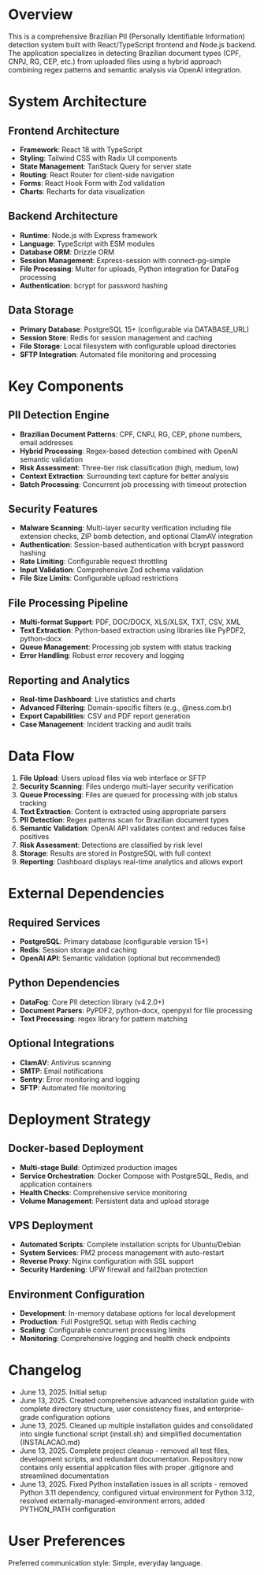 # Overview

This is a comprehensive Brazilian PII (Personally Identifiable Information) detection system built with React/TypeScript frontend and Node.js backend. The application specializes in detecting Brazilian document types (CPF, CNPJ, RG, CEP, etc.) from uploaded files using a hybrid approach combining regex patterns and semantic analysis via OpenAI integration.

# System Architecture

## Frontend Architecture
- **Framework**: React 18 with TypeScript
- **Styling**: Tailwind CSS with Radix UI components
- **State Management**: TanStack Query for server state
- **Routing**: React Router for client-side navigation
- **Forms**: React Hook Form with Zod validation
- **Charts**: Recharts for data visualization

## Backend Architecture
- **Runtime**: Node.js with Express framework
- **Language**: TypeScript with ESM modules
- **Database ORM**: Drizzle ORM
- **Session Management**: Express-session with connect-pg-simple
- **File Processing**: Multer for uploads, Python integration for DataFog processing
- **Authentication**: bcrypt for password hashing

## Data Storage
- **Primary Database**: PostgreSQL 15+ (configurable via DATABASE_URL)
- **Session Store**: Redis for session management and caching
- **File Storage**: Local filesystem with configurable upload directories
- **SFTP Integration**: Automated file monitoring and processing

# Key Components

## PII Detection Engine
- **Brazilian Document Patterns**: CPF, CNPJ, RG, CEP, phone numbers, email addresses
- **Hybrid Processing**: Regex-based detection combined with OpenAI semantic validation
- **Risk Assessment**: Three-tier risk classification (high, medium, low)
- **Context Extraction**: Surrounding text capture for better analysis
- **Batch Processing**: Concurrent job processing with timeout protection

## Security Features
- **Malware Scanning**: Multi-layer security verification including file extension checks, ZIP bomb detection, and optional ClamAV integration
- **Authentication**: Session-based authentication with bcrypt password hashing
- **Rate Limiting**: Configurable request throttling
- **Input Validation**: Comprehensive Zod schema validation
- **File Size Limits**: Configurable upload restrictions

## File Processing Pipeline
- **Multi-format Support**: PDF, DOC/DOCX, XLS/XLSX, TXT, CSV, XML
- **Text Extraction**: Python-based extraction using libraries like PyPDF2, python-docx
- **Queue Management**: Processing job system with status tracking
- **Error Handling**: Robust error recovery and logging

## Reporting and Analytics
- **Real-time Dashboard**: Live statistics and charts
- **Advanced Filtering**: Domain-specific filters (e.g., @ness.com.br)
- **Export Capabilities**: CSV and PDF report generation
- **Case Management**: Incident tracking and audit trails

# Data Flow

1. **File Upload**: Users upload files via web interface or SFTP
2. **Security Scanning**: Files undergo multi-layer security verification
3. **Queue Processing**: Files are queued for processing with job status tracking
4. **Text Extraction**: Content is extracted using appropriate parsers
5. **PII Detection**: Regex patterns scan for Brazilian document types
6. **Semantic Validation**: OpenAI API validates context and reduces false positives
7. **Risk Assessment**: Detections are classified by risk level
8. **Storage**: Results are stored in PostgreSQL with full context
9. **Reporting**: Dashboard displays real-time analytics and allows export

# External Dependencies

## Required Services
- **PostgreSQL**: Primary database (configurable version 15+)
- **Redis**: Session storage and caching
- **OpenAI API**: Semantic validation (optional but recommended)

## Python Dependencies
- **DataFog**: Core PII detection library (v4.2.0+)
- **Document Parsers**: PyPDF2, python-docx, openpyxl for file processing
- **Text Processing**: regex library for pattern matching

## Optional Integrations
- **ClamAV**: Antivirus scanning
- **SMTP**: Email notifications
- **Sentry**: Error monitoring and logging
- **SFTP**: Automated file monitoring

# Deployment Strategy

## Docker-based Deployment
- **Multi-stage Build**: Optimized production images
- **Service Orchestration**: Docker Compose with PostgreSQL, Redis, and application containers
- **Health Checks**: Comprehensive service monitoring
- **Volume Management**: Persistent data and upload storage

## VPS Deployment
- **Automated Scripts**: Complete installation scripts for Ubuntu/Debian
- **System Services**: PM2 process management with auto-restart
- **Reverse Proxy**: Nginx configuration with SSL support
- **Security Hardening**: UFW firewall and fail2ban protection

## Environment Configuration
- **Development**: In-memory database options for local development
- **Production**: Full PostgreSQL setup with Redis caching
- **Scaling**: Configurable concurrent processing limits
- **Monitoring**: Comprehensive logging and health check endpoints

# Changelog

- June 13, 2025. Initial setup
- June 13, 2025. Created comprehensive advanced installation guide with complete directory structure, user consistency fixes, and enterprise-grade configuration options
- June 13, 2025. Cleaned up multiple installation guides and consolidated into single functional script (install.sh) and simplified documentation (INSTALACAO.md)
- June 13, 2025. Complete project cleanup - removed all test files, development scripts, and redundant documentation. Repository now contains only essential application files with proper .gitignore and streamlined documentation
- June 13, 2025. Fixed Python installation issues in all scripts - removed Python 3.11 dependency, configured virtual environment for Python 3.12, resolved externally-managed-environment errors, added PYTHON_PATH configuration

# User Preferences

Preferred communication style: Simple, everyday language.